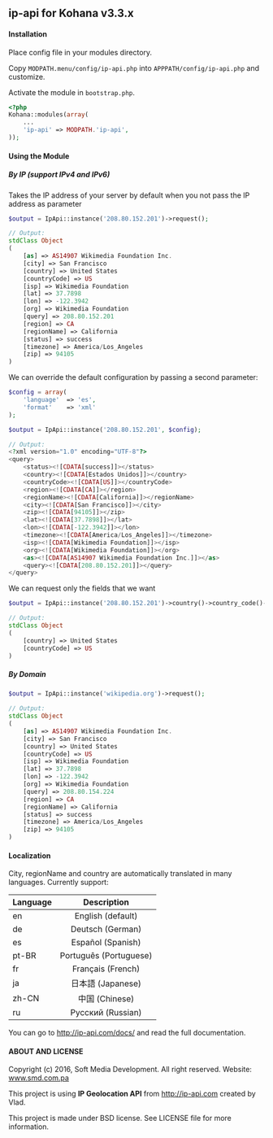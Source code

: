 ## ip-api for Kohana v3.3.x

#### Installation

Place config file in your modules directory.

Copy `MODPATH.menu/config/ip-api.php` into `APPPATH/config/ip-api.php` and customize.

Activate the module in `bootstrap.php`.

```php
<?php
Kohana::modules(array(
	...
	'ip-api' => MODPATH.'ip-api',
));
```
#### Using the Module
##### By IP (support IPv4 and IPv6)
Takes the IP address of your server by default when you not pass the IP address as parameter
```php
$output = IpApi::instance('208.80.152.201')->request();

// Output:
stdClass Object
(
    [as] => AS14907 Wikimedia Foundation Inc.
    [city] => San Francisco
    [country] => United States
    [countryCode] => US
    [isp] => Wikimedia Foundation
    [lat] => 37.7898
    [lon] => -122.3942
    [org] => Wikimedia Foundation
    [query] => 208.80.152.201
    [region] => CA
    [regionName] => California
    [status] => success
    [timezone] => America/Los_Angeles
    [zip] => 94105
)
```
We can override the default configuration by passing a second parameter:
```php
$config = array(
	'language'	=> 'es',
	'format'	=> 'xml'
);

$output = IpApi::instance('208.80.152.201', $config);

// Output:
<?xml version="1.0" encoding="UTF-8"?>
<query>
	<status><![CDATA[success]]></status>
	<country><![CDATA[Estados Unidos]]></country>
	<countryCode><![CDATA[US]]></countryCode>
	<region><![CDATA[CA]]></region>
	<regionName><![CDATA[California]]></regionName>
	<city><![CDATA[San Francisco]]></city>
	<zip><![CDATA[94105]]></zip>
	<lat><![CDATA[37.7898]]></lat>
	<lon><![CDATA[-122.3942]]></lon>
	<timezone><![CDATA[America/Los_Angeles]]></timezone>
	<isp><![CDATA[Wikimedia Foundation]]></isp>
	<org><![CDATA[Wikimedia Foundation]]></org>
	<as><![CDATA[AS14907 Wikimedia Foundation Inc.]]></as>
	<query><![CDATA[208.80.152.201]]></query>
</query>
```
We can request only the fields that we want

```php
$output = IpApi::instance('208.80.152.201')->country()->country_code()->request();

// Output:
stdClass Object
(
    [country] => United States
    [countryCode] => US
)
```
##### By Domain
```php
$output = IpApi::instance('wikipedia.org')->request();

// Output:
stdClass Object
(
    [as] => AS14907 Wikimedia Foundation Inc.
    [city] => San Francisco
    [country] => United States
    [countryCode] => US
    [isp] => Wikimedia Foundation
    [lat] => 37.7898
    [lon] => -122.3942
    [org] => Wikimedia Foundation
    [query] => 208.80.154.224
    [region] => CA
    [regionName] => California
    [status] => success
    [timezone] => America/Los_Angeles
    [zip] => 94105
)
```

#### Localization
City, regionName and country are automatically translated in many languages. Currently support:

| Language      | Description            |
| ------------- |:----------------------:|
| en            | English (default)      |
| de            | Deutsch (German)       |
| es            | Español (Spanish)      |
| pt-BR         | Português (Portuguese) |
| fr            | Français (French)      |
| ja            | 日本語 (Japanese)      |
| zh-CN         | 中国 (Chinese)         |
| ru            | Русский (Russian)      |

You can go to http://ip-api.com/docs/ and read the full documentation.

#### ABOUT AND LICENSE

Copyright (c) 2016, Soft Media Development. All right reserved. Website: www.smd.com.pa

This project is using **IP Geolocation API** from http://ip-api.com created by Vlad.

This project is made under BSD license. See LICENSE file for more information.
